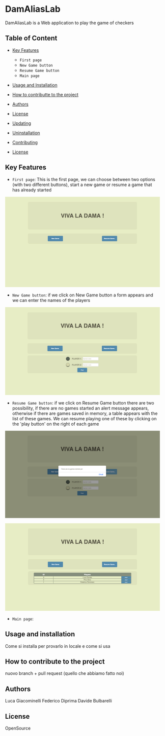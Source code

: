 # DamAliasLab
DamAliasLab is a Web application to play the game of checkers

## Table of Content

- [Key Features](#key-features)
    - `First page`
    - `New Game button`
    - `Resume Game button`
    - `Main page`
    
- [Usage and Installation](#usage-and-installation)
- [How to contributte to the project](#how-to-contributte-to-the-project)
- [Authors](#authors)
- [License](#license)
- [Updating](#updating)
- [Uninstallation](#uninstallation)
- [Contributing](#contributing)
- [License](#license)

## Key Features

- `First page`: This is the first page, we can choose between two options (with two different buttons), start a new game or resume a game that has already started

![image](/front-end/screen/firstPage.png)

- `New Game button`: if we click on New Game button a form appears and we can enter the names of the players

![image](/front-end/screen/firstPage-newGame.png)

- `Resume Game button`: if we click on Resume Game button there are two possibility, if there are no games started an alert message appears, otherwise if there are games saved in memory, a table appears with the list of these games. We can resume playing one of these by clicking on the 'play button' on the right of each game

![image](/front-end/screen/firstPage-noStartedGames.png)

![image](/front-end/screen/firstPage-resumeGame.png)

- `Main page`:





## Usage and installation
Come si installa per provarlo in locale e come si usa










## How to contribute to the project
nuovo branch + pull request (quello che abbiamo fatto noi)









## Authors
Luca Giacominelli
Federico Diprima
Davide Bulbarelli

## License
OpenSource
